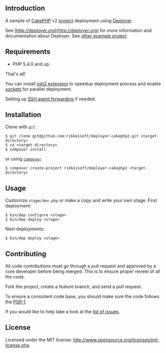 Introduction
------------
A sample of [CakePHP](http://cakephp.org) v2 [project](http://github.com/rikkeisoft/cakephp2) deployment using [Deployer](http://deployer.org).

See [http://deployer.org](http://deployer.org) for more information and documentation about Deployer.
See [other example project](http://github.com/oanhnn/deployer-example)

Requirements
------------
* PHP 5.4.0 and up.

That's all!

You can install [ssh2 extension](http://php.net/manual/en/book.ssh2.php) to speedup deployment process and enable [sockets](http://php.net/manual/en/book.sockets.php) for parallel deployment.

Setting up [SSH agent forwarding](https://developer.github.com/guides/using-ssh-agent-forwarding/) if needed.

Installation
------------
Clone with `git`
```shell
$ git clone git@github.com:rikkeisoft/deployer-cakephp2.git <target-directory>
$ cd <target-directory>
$ composer install
```
or using [`composer`](http://getcomposer.org)
```shell
$ composer create-project rikkeisoft/deployer-cakephp2 <target-directory>
```

Usage
-------------
Customize `stage/dev.php` or make a copy and write your own stage.
First deployment:
```shell
$ bin/dep configure <stage>
$ bin/dep deploy <stage>
```

Next deployments:
```shell
$ bin/dep deploy <stage>
```

Contributing
------------
All code contributions must go through a pull request and approved by a core developer before being merged.
This is to ensure proper review of all the code.

Fork the project, create a feature branch, and send a pull request.

To ensure a consistent code base, you should make sure the code follows
the [PSR-1](https://github.com/php-fig/fig-standards/blob/master/accepted/PSR-1-basic-coding-standard.md).

If you would like to help take a look at the [list of issues](https://github.com/rikkeisoft/deployer-cakephp2/issues).

License
-------
Licensed under the MIT license: http://www.opensource.org/licenses/mit-license.php
